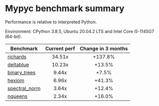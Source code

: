 # Mypyc benchmark summary

Performance is relative to interpreted Python.

Environment: CPython 3.8.5, Ubuntu 20.04.2 LTS and Intel Core i5-1145G7 (64-bit).

| Benchmark | Current perf | Change in 3 months |
| --- | :---: | :---: |
| [richards](benchmarks/richards.md) | 34.51x | +137.8% |
| [deltablue](benchmarks/deltablue.md) | 10.23x | +13.5% |
| [binary_trees](benchmarks/binary_trees.md) | 9.44x | +7.5% |
| [hexiom](benchmarks/hexiom.md) | 6.96x | +41.3% |
| [spectral_norm](benchmarks/spectral_norm.md) | 3.64x | +12.4% |
| [nqueens](benchmarks/nqueens.md) | 2.34x | +16.0% |
